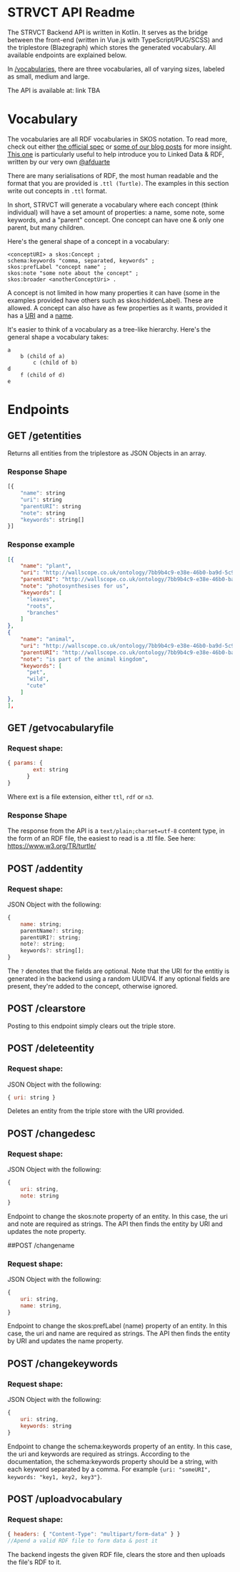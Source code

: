 
# STRVCT API Readme

The STRVCT Backend API is written in Kotlin. It serves as the bridge between the front-end (written in Vue.js with TypeScript/PUG/SCSS) and the triplestore (Blazegraph) which stores the generated vocabulary. 
All available endpoints are explained below.

In [/vocabularies](vocabularies/), there are three vocabularies, all of varying sizes, labeled as small, medium and large.

The API is available at: link TBA


# Vocabulary 

The vocabularies are all RDF vocabularies in SKOS notation. To read more, check out either [the official spec](https://www.w3.org/TR/swbp-skos-core-spec/) or [some of our blog posts](https://medium.com/wallscope) for more insight. [This one](https://medium.com/wallscope/linked-data-a-conceptual-exploration-9860a1f44d68?source=collection_home---6------7-----------------------) is particularly useful to help introduce you to Linked Data & RDF, written by our very own [@afduarte](https://github.com/afduarte)

There are many serialisations of RDF, the most human readable and the format that you are provided is `.ttl (Turtle)`. The examples in this section write out concepts in `.ttl` format. 

In short, STRVCT will generate a vocabulary where each concept (think individual) will have a set amount of properties: a name, some note, some keywords, and a "parent" concept. One concept can have one & only one parent, but many children. 

Here's the general shape of a concept in a vocabulary: 

```
<conceptURI> a skos:Concept ;
schema:keywords "comma, separated, keywords" ;
skos:prefLabel "concept name" ;
skos:note "some note about the concept" ;
skos:broader <anotherConceptUri> .
```
A concept is not limited in how many properties it can have (some in the examples provided have others such as skos:hiddenLabel). These are allowed. A concept can also have as few properties as it wants, provided it has a [URI](https://www.w3.org/wiki/URI) and a [name](https://www.w3.org/2012/09/odrl/semantic/draft/doco/skos_prefLabel.html).

It's easier to think of a vocabulary as a tree-like hierarchy. Here's the general shape a vocabulary takes:

```
a
	b (child of a)
		c (child of b)
d
	f (child of d)
e
```

# Endpoints

## GET /getentities
Returns all entities from the triplestore as JSON Objects in an array. 

### Response Shape
```javascript
[{
    "name": string
    "uri": string
    "parentURI": string
    "note": string
    "keywords": string[]
}]
```

### Response example
```json
[{
    "name": "plant",
    "uri": "http://wallscope.co.uk/ontology/7bb9b4c9-e38e-46b0-ba9d-5c9094f968ab",
    "parentURI": "http://wallscope.co.uk/ontology/7bb9b4c9-e38e-46b0-ba9d-5c9094f968ac",
    "note": "photosynthesises for us",
    "keywords": [
      "leaves",
      "roots",
      "branches"
    ]
},
{
    "name": "animal",
    "uri": "http://wallscope.co.uk/ontology/7bb9b4c9-e38e-46b0-ba9d-5c9094f968a3",
    "parentURI": "http://wallscope.co.uk/ontology/7bb9b4c9-e38e-46b0-ba9d-5c9094f968a321c",
    "note": "is part of the animal kingdom",
    "keywords": [
      "pet",
      "wild",
      "cute"
    ]
},
],
```


## GET /getvocabularyfile

### Request shape:
```javascript
{ params: {
        ext: string
      }
}
```
Where ext is a file extension, either `ttl`, `rdf` or `n3`.
### Response Shape
The response from the API is a `text/plain;charset=utf-8` content type, in the form of an RDF file, the easiest to read is a .ttl file. See here: https://www.w3.org/TR/turtle/


## POST /addentity

### Request shape: 
JSON Object with the following: 
```javascript
{
    name: string;
    parentName?: string;
    parentURI?: string;
    note?: string;
    keywords?: string[];
}
  ```

The `?` denotes that the fields are optional. Note that the URI for the entitiy is generated in the backend using a random UUIDV4. If any optional fields are present, they're added to the concept, otherwise ignored.

## POST /clearstore

Posting to this endpoint simply clears out the triple store.

## POST /deleteentity

### Request shape:
JSON Object with the following: 
```javascript
{ uri: string }
```

Deletes an entity from the triple store with the URI provided. 

## POST /changedesc

### Request shape:
JSON Object with the following: 
```javascript
{
	uri: string,
	note: string
}
```

Endpoint to change the skos:note property of an entity. In this case, the uri and note are required as strings. The API then finds the entity by URI and updates the note property.


##POST /changename

### Request shape: 
JSON Object with the following:
```javascript
{
	uri: string,
	name: string,
}
```
Endpoint to change the skos:prefLabel (name) property of an entity. In this case, the uri and name are required as strings. The API then finds the entity by URI and updates the name property.


## POST /changekeywords

### Request shape:
JSON Object with the following: 
```javascript
{
	uri: string,
	keywords: string
}
```

Endpoint to change the schema:keywords property of an entity. In this case, the uri and keywords are required as strings. According to the documentation, the schema:keywords property should be a string, with each keyword separated by a comma. For example `{uri: "someURI", keywords: "key1, key2, key3"}`. 


## POST /uploadvocabulary
### Request shape:
```javascript
{ headers: { "Content-Type": "multipart/form-data" } }
//Apend a valid RDF file to form data & post it
```

The backend ingests the given RDF file, clears the store and then uploads the file's RDF to it.



